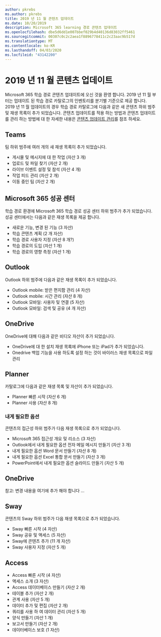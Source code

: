 ```yaml
---
author: pkrebs
ms.author: pkrebs
title: 2019 년 11 월 콘텐츠 업데이트
ms.date: 10/20/2019
description: Microsoft 365 learning 경로 콘텐츠 업데이트
ms.openlocfilehash: dbe5d6dd1e007bbef029b4d40136d83032ff5461
ms.sourcegitcommit: 00307c0c2c2aea1f8896778411c2c23aac9b517d
ms.translationtype: MT
ms.contentlocale: ko-KR
ms.lasthandoff: 04/03/2020
ms.locfileid: "43142200"
---
```

# <a name="november-2019-content-updates"></a>2019 년 11 월 콘텐츠 업데이트
Microsoft 365 학습 경로 콘텐츠 업데이트에 오신 것을 환영 합니다. 2019 년 11 월 부터는 업데이트 된 학습 경로 카탈로그의 인벤토리를 분기별 기준으로 제공 합니다. 2019 년 11 월 업데이트의 경우 학습 경로 카탈로그에 다음과 같은 새 콘텐츠 하위 범주 및 재생 목록이 추가 되었습니다. 콘텐츠 업데이트를 적용 하는 방법과 콘텐츠 업데이트를 관리 하는 방법에 대 한 자세한 내용은 [콘텐츠 업데이트 관리](custom_contentupdatesmanage.md)를 참조 하세요.    

## <a name="teams"></a>Teams
팀 하위 범주에 여러 개의 새 재생 목록이 추가 되었습니다.
- 게시물 및 메시지에 대 한 작업 (자산 3 개)
- 업로드 및 파일 찾기 (자산 2 개)
- 라이브 이벤트 설정 및 참석 (자산 4 개)
- 작업 피드 관리 (자산 2 개)
- 이동 중인 팀 (자산 2 개)

## <a name="microsoft-365-success-center"></a>Microsoft 365 성공 센터
학습 경로 환경에 Microsoft 365 학습 경로 성공 센터 하위 범주가 추가 되었습니다. 성공 센터에서는 다음과 같은 재생 목록을 제공 합니다.
- 새로운 기능, 변경 된 기능 (3 자산)
- 학습 콘텐츠 계획 (2 개 자산)
- 학습 경로 사용자 지정 (자산 8 개?)
- 학습 경로의 도입 (자산 1 개)
- 학습 경로의 영향 측정 (자산 1 개)

## <a name="outlook"></a>Outlook
Outlook 하위 범주에 다음과 같은 재생 목록이 추가 되었습니다. 
- Outlook mobile: 받은 편지함 관리 (4 자산)
- Outlook mobile: 시간 관리 (자산 8 개)
- Outlook 모바일: 사용자 및 연결 (5 자산)
- Outlook 모바일: 검색 및 공유 (4 개 자산)

## <a name="onedrive"></a>OneDrive
OneDrive에 대해 다음과 같은 비디오 자산이 추가 되었습니다. 
- OneDrive에 대 한 설치 재생 목록에 iPhone 또는 iPad가 추가 되었습니다.
- Onedrive 백업 기능을 사용 하도록 설정 하는 것이 바이러스 재생 목록으로 파일 관리

## <a name="planner"></a>Planner
카탈로그에 다음과 같은 재생 목록 및 자산이 추가 되었습니다.  
- Planner 빠른 시작 (자산 6 개)
- Planner 사용 (자산 8 개)

### <a name="accessibility"></a>내게 필요한 옵션
콘텐츠의 접근성 하위 범주가 다음 재생 목록으로 추가 되었습니다. 
- Microsoft 365 접근성 개요 및 리소스 (3 자산)
- Outlook에서 내게 필요한 옵션 전자 메일 메시지 만들기 (자산 3 개)
- 내게 필요한 옵션 Word 문서 만들기 (자산 8 개)
- 내게 필요한 옵션 Excel 통합 문서 만들기 (자산 3 개)
- PowerPoint에서 내게 필요한 옵션 슬라이드 만들기 (자산 5 개)

## <a name="onedrive"></a>OneDrive
참고: 변경 내용을 여기에 추가 해야 합니다 ...

## <a name="sway"></a>Sway
콘텐츠의 Sway 하위 범주가 다음 재생 목록으로 추가 되었습니다. 
- Sway 빠른 시작 (4 자산)
- Sway 공유 및 액세스 (5 자산)
- Sway에 콘텐츠 추가 (11 개 자산)
- Sway 사용자 지정 (자산 5 개)

## <a name="access"></a>Access
- Access 빠른 시작 (4 자산)
- 액세스 소개 (3 자산)
- Access 데이터베이스 만들기 (자산 2 개)
- 테이블 추가 (자산 2 개)
- 관계 사용 (자산 5 개)
- 데이터 추가 및 편집 (자산 2 개)
- 쿼리를 사용 하 여 데이터 관리 (자산 5 개)
- 양식 만들기 (자산 1 개)
- 보고서 만들기 (자산 2 개)
- 데이터베이스 보호 (1 자산)

